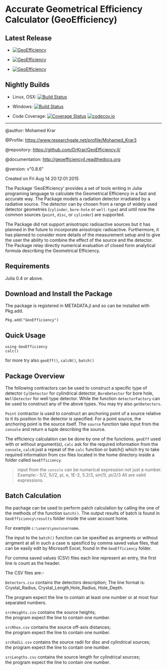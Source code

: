 # Accurate Geometrical Efficiency Calculator (GeoEfficiency)

## Latest Release 
 + [![GeoEfficiency](http://pkg.julialang.org/badges/GeoEfficiency_0.4.svg)](http://pkg.julialang.org/?pkg=GeoEfficiency) 
 
 + [![GeoEfficiency](http://pkg.julialang.org/badges/GeoEfficiency_0.5.svg)](http://pkg.julialang.org/?pkg=GeoEfficiency) 
 
 + [![GeoEfficiency](http://pkg.julialang.org/badges/GeoEfficiency_0.6.svg)](http://pkg.julialang.org/?pkg=GeoEfficiency) 


## Nightly Builds

+ Linux, OSX: [![Build Status](https://travis-ci.org/DrKrar/GeoEfficiency.jl.svg)](https://travis-ci.org/DrKrar/GeoEfficiency.jl)     

+ Windows: [![Build Status](https://ci.appveyor.com/api/projects/status/ew595nn4njmm4dbl?svg=true)](https://ci.appveyor.com/project/DrKrar/GeoEfficiency-jl)

+ Code Coverage: [![Coverage Status](https://coveralls.io/repos/github/DrKrar/GeoEfficiency.jl/badge.svg?branch=master)](https://coveralls.io/github/DrKrar/GeoEfficiency.jl?branch=master) [![codecov.io](http://codecov.io/github/DrKrar/GeoEfficiency.jl/coverage.svg?branch=master)](http://codecov.io/github/DrKrar/GeoEfficiency.jl?branch=master)

---


@author: Mohamed Krar

@Profile: https://www.researchgate.net/profile/Mohamed_Krar3

@repository: https://github.com/DrKrar/GeoEfficiency.jl/

@documentation: http://geoefficiencyjl.readthedocs.org

@version: v"0.8.6"

Created on Fri Aug 14 20:12:01 2015

The Package ‘GeoEfficiency’ provides a set of tools writing in Julia programing language to calculate the Geometrical Efficiency in a fast and accurate way. The Package models a radiation detector irradiated by a radiative source. The detector can by chosen from a range of widely used detector geometries (`cylinder`, `bore-hole` or `well-type`) and until now the common sources (`point`, `disc`, or `cylinder`) are supported.

The Package did not support anisotropic radioactive sources but it has planned in the future to incorporate anisotropic radioactive. Furthermore, it has planned to consider more details of the measurement setup and to give the user the ability to combine the effect of the source and the detector. The Package relay directly numerical evaluation of closed form analytical formula describing the Geometrical Efficiency.


## Requirements
Julia 0.4 or above.

## Download and Install the Package

The package is registered in METADATA.jl and so can be installed with Pkg.add.

	Pkg.add("GeoEfficiency") 
	
## Quick Usage

	using GeoEfficiency
	calc()
	
for more try also `geoEff()`, `calcN()`, `batch()`
	

## Package Overview
The following contractors can be used to construct a specific type of detector 
`CylDetector` for cylindrical detector, 
`BoreDetector` for bore hole, 
`WellDetector` for well type detector.
While the function `detectorFactory` can be used to construct any of the above types. You may try also `getDetectors`.


`Point` contractor is used to construct an anchoring point of a source relative to it its position to the detector is specified.
For a point source, the anchoring point is the source itself. The `source` function take input from the `console` and return a tuple describing the source.


 The efficiency calculation can be done by one of the functions. `geoEff` used with or without argument(s), `calc` ask for the required information from the `console`, `calcN` just a repeat of the `calc` function or batch() which try to take required information from csv files located in the home directory inside a folder called `GeoEfficiency`.
 
 > input from the `console` can be numerical expression not just a number.
 >Example:-
 > 5/2, 5//2, pi, e, 1E-2, 5.2/3, sin(1), pi/2/3
 > All are valid expressions.
	
## Batch Calculation
the pachage can be used to perform patch calculation by calling the one of the methods of the function `batch()`. The output results of batch  is found in `GeoEfficiency\results` folder inside the user account home.

For example	`c:\users\yourusername`.

The input to the `batch()` function can be spesified as arrgments or without arrgment at all in such a case is spesificd by comma saved value files, that can be easily edit by Microsoft Excel, found in the `GeoEfficiency` folder.

For comma saved values (CSV) files each line represent an entry, the first line is count as the header.

The CSV files are:-

`Detectors.csv` contains the detectors description; 
The line format is: Crystal_Radius, Crystal_Length,Hole_Radius, Hole_Depth.

The program expect the line to contain at least one number or at most four separated numbers.
	
`srcHeights.csv` contains the source heights; 	
the program expect the line to contain one number.
	
`srcRhos.csv` contains the source off-axis distances; 	 				
the program expect the line to contain one number.	

`srcRadii.csv` contains the source radii for disc and cylindrical sources; 			
the program expect the line to contain one number.	
	
	
`srcLengths.csv` contains the source length for cylindrical sources; 	
the program expect the line to contain one number.
